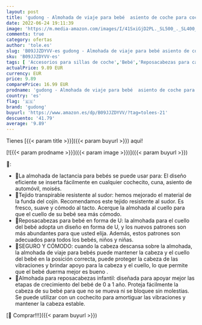 ```yaml
---
layout: post
title: 'gudong - Almohada de viaje para bebé  asiento de coche para cochecito  almohada suave de soporte para cabeza y cuello  almohada de viaje para bebé  almohada para el cuello para bebés de 0 a 1 años  Orange Fox '
date: 2022-06-24 19:11:39
image: 'https://m.media-amazon.com/images/I/41SxiGjD2PL._SL500_._SL400_.jpg'
comments: true
category: ofertas
author: 'tole.es'
slug: 'B09JJZDYVV-es gudong - Almohada de viaje para bebé asiento de coche para...'
sku: 'B09JJZDYVV-es'
tags: [ 'Accesorios para sillas de coche','Bebé','Reposacabezas para carritos','Sillas de coche y accesorios','bebé','bebés','gudong','🇪🇸', ]
actualPrice: 9.89 EUR
currency: EUR
price: 9.89
comparePrice: 16.99 EUR
prodname: 'gudong - Almohada de viaje para bebé  asiento de coche para cochecito  almohada suave de soporte para cabeza y cuello  almohada de viaje para bebé  almohada para el cuello para bebés de 0 a 1 años  Orange Fox '
country: 'es'
flag: '🇪🇸'
brand: 'gudong'
buyurl: 'https://www.amazon.es/dp/B09JJZDYVV/?tag=tolees-21'
descuento: '41.79'
average: '9.89'
---
```


Tienes [{{< param title >}}]({{< param buyurl >}}) aqui!

[![{{< param prodname >}}]({{< param image >}})]({{< param buyurl >}})

🔎:

- 💓La almohada de lactancia para bebés se puede usar para: El diseño eficiente se inserta fácilmente en cualquier cochecito, cuna, asiento de automóvil, moisés.
- 👶Tejido transpirable resistente al sudor: hemos mejorado el material de la funda del cojín. Recomendamos este tejido resistente al sudor. Es fresco, suave y cómodo al tacto. Acerque la almohada al cuello para que el cuello de su bebé sea más cómodo.
- 👶Reposacabezas para bebé en forma de U: la almohada para el cuello del bebé adopta un diseño en forma de U, y los nuevos patrones son más abundantes para que usted elija. Además, estos patrones son adecuados para todos los bebés, niños y niñas.
- 💓SEGURO Y CÓMODO: cuando la cabeza descansa sobre la almohada, la almohada de viaje para bebés puede mantener la cabeza y el cuello del bebé en la posición correcta, puede proteger la cabeza de las vibraciones y brindar apoyo para la cabeza y el cuello, lo que permite que el bebé duerma mejor es bueno .
- 👶Almohada para reposacabezas infantil: diseñada para apoyar mejor las etapas de crecimiento del bebé de 0 a 1 año. Proteja fácilmente la cabeza de su bebé para que no se mueva ni se bloquee sin molestias. Se puede utilizar con un cochecito para amortiguar las vibraciones y mantener la cabeza estable.

[🛒 Comprar!!!]({{< param buyurl >}})
